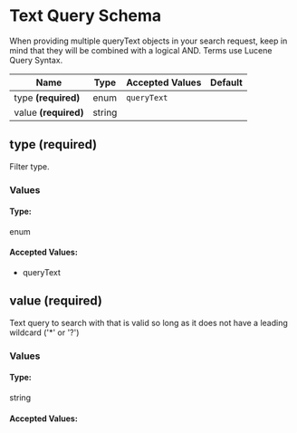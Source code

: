 # Text Query Schema

When providing multiple queryText objects in your search request, keep in mind that they will be combined with a logical AND. Terms use Lucene Query Syntax.


| Name | Type | Accepted Values | Default |
|------|------|--------|---------|
| type **(required)**| enum| `queryText`|  |
| value **(required)**| string| |  |


## type **(required)**

Filter type.

### Values

#### Type:
enum


#### Accepted Values:
* queryText





## value **(required)**

Text query to search with that is valid so long as it does not have a leading wildcard (&#x27;*&#x27; or &#x27;?&#x27;)

### Values

#### Type:
string


#### Accepted Values:






